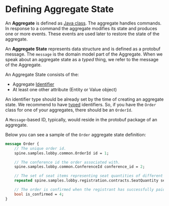 # Defining Aggregate State

An **Aggregate** is defined as [Java class](../java/aggregate.md). The aggregate handles commands. In response to a command the aggregate modifies its state and produces one or more events. These events are used later to restore the state of the aggregate.

An **Aggregate State** represents data structure and is defined as a protobuf message. The `message` is the domain model part of the Aggregate.
When we speak about an aggregate state as a *typed* thing, we refer to the message of the Aggregate.


An Aggregate State consists of the: 
* Aggregate [Identifier](./identifiers.md)
* At least one other attribute (Entity or Value object)

An identifier type should be already set by the time of creating an aggregate state. We recommend to have [typed](../motivation/strongly-typed.md) identifiers. So, if you have the `Order` class for one of your aggregates, there should be an `OrderId`.

A `Message`-based ID, typically, would reside in the protobuf package of an aggregate.

Below you can see a sample of the `Order` aggregate state definition:

```protobuf
message Order {
    // The unique order id.
    spine.samples.lobby.common.OrderId id = 1;

    // The conference id the order associated with.
    spine.samples.lobby.common.ConferenceId conference_id = 2;

    // The set of seat items representing seat quantities of different types.
    repeated spine.samples.lobby.registration.contracts.SeatQuantity seat = 3;

    // The order is confirmed when the registrant has successfully paid for the order items.
    bool is_confirmed = 4;
}
```

